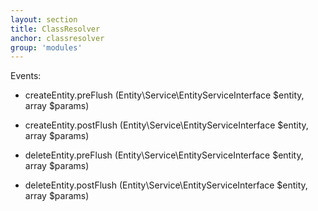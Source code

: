 ```yaml
---
layout: section
title: ClassResolver
anchor: classresolver
group: 'modules'
---
```


Events:
* createEntity.preFlush (Entity\Service\EntityServiceInterface $entity, array $params)
* createEntity.postFlush (Entity\Service\EntityServiceInterface $entity, array $params)

* deleteEntity.preFlush (Entity\Service\EntityServiceInterface $entity, array $params)
* deleteEntity.postFlush (Entity\Service\EntityServiceInterface $entity, array $params)